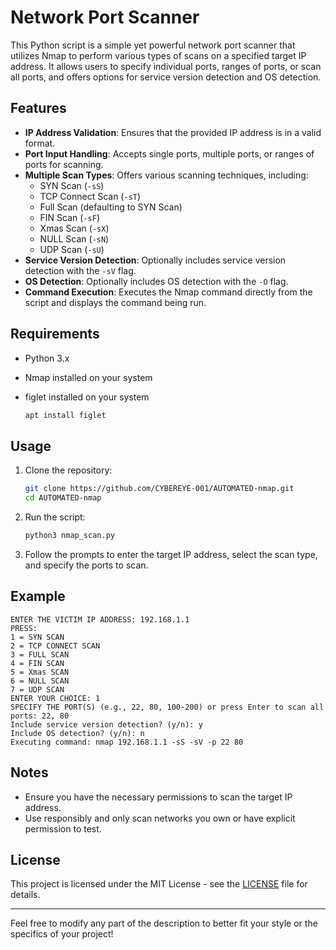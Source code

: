 # Network Port Scanner

This Python script is a simple yet powerful network port scanner that utilizes Nmap to perform various types of scans on a specified target IP address. It allows users to specify individual ports, ranges of ports, or scan all ports, and offers options for service version detection and OS detection.

## Features

- **IP Address Validation**: Ensures that the provided IP address is in a valid format.
- **Port Input Handling**: Accepts single ports, multiple ports, or ranges of ports for scanning.
- **Multiple Scan Types**: Offers various scanning techniques, including:
  - SYN Scan (`-sS`)
  - TCP Connect Scan (`-sT`)
  - Full Scan (defaulting to SYN Scan)
  - FIN Scan (`-sF`)
  - Xmas Scan (`-sX`)
  - NULL Scan (`-sN`)
  - UDP Scan (`-sU`)
- **Service Version Detection**: Optionally includes service version detection with the `-sV` flag.
- **OS Detection**: Optionally includes OS detection with the `-O` flag.
- **Command Execution**: Executes the Nmap command directly from the script and displays the command being run.

## Requirements

- Python 3.x
- Nmap installed on your system
- figlet installed on your system
  
  ```bash
  apt install figlet
  ```

## Usage

1. Clone the repository:
   ```bash
   git clone https://github.com/CYBEREYE-001/AUTOMATED-nmap.git
   cd AUTOMATED-nmap
   ```

2. Run the script:
   ```bash
   python3 nmap_scan.py
   ```

3. Follow the prompts to enter the target IP address, select the scan type, and specify the ports to scan.

## Example

```plaintext
ENTER THE VICTIM IP ADDRESS: 192.168.1.1
PRESS:
1 = SYN SCAN
2 = TCP CONNECT SCAN
3 = FULL SCAN
4 = FIN SCAN
5 = Xmas SCAN
6 = NULL SCAN
7 = UDP SCAN
ENTER YOUR CHOICE: 1
SPECIFY THE PORT(S) (e.g., 22, 80, 100-200) or press Enter to scan all ports: 22, 80
Include service version detection? (y/n): y
Include OS detection? (y/n): n
Executing command: nmap 192.168.1.1 -sS -sV -p 22 80
```

## Notes

- Ensure you have the necessary permissions to scan the target IP address.
- Use responsibly and only scan networks you own or have explicit permission to test.

## License

This project is licensed under the MIT License - see the [LICENSE](LICENSE) file for details.

---

Feel free to modify any part of the description to better fit your style or the specifics of your project!
